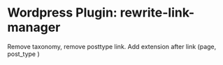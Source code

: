 # Wordpress Plugin: rewrite-link-manager
Remove taxonomy, remove posttype link. Add extension after link (page, post_type )
